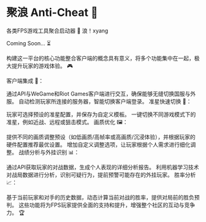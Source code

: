 # 聚浪 Anti-Cheat 🚀
各类FPS游戏工具聚合启动器 🌟 浪！xyang

Coming Soon… ⏳

构建这一平台的核心功能整合客户端的概念具有意义，将多个功能集中在一起，极大提升玩家的游戏体验。 🎮

客户端集成 🔗：

通过API与WeGame和Riot Games客户端进行交互，确保能够无缝切换国服与外服。
自动检测玩家所连接的服务器，智能切换客户端登录。
准星快速切换 🎯：

玩家可选择预设的准星配置，并保存为自定义模板。
一键切换不同游戏模式下的准星，例如近战、远程或狙击模式。
画质优化 🖼️：

提供不同的画质调整预设（如低画质/高帧率或高画质/沉浸体验），并根据玩家的硬件配置推荐最优设置。
增加自定义调整选项，让玩家根据个人需求进行细化调整。
战绩分析与外挂识别 📊：

通过API获取玩家的对战数据，生成个人表现的详细分析报告。
利用机器学习技术对战局数据进行分析，识别可疑行为，提前预警可能存在的外挂玩家。
胜率分析 📈：

基于当前玩家和对手的历史数据，动态计算当前对战的胜率，提供对局前的胜负预判。
这些功能将为FPS玩家提供全面的支持和提升，增强整个社区的互动与竞争力。 🏆
